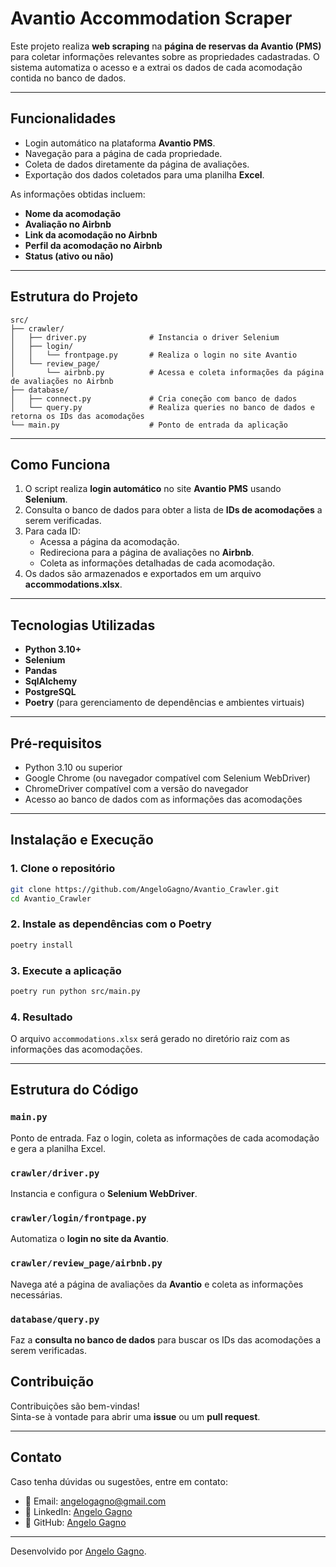 # Avantio Accommodation Scraper

Este projeto realiza **web scraping** na **página de reservas da Avantio (PMS)** para coletar informações relevantes sobre as propriedades cadastradas. O sistema automatiza o acesso e a extrai os dados de cada acomodação contida no banco de dados.

---

## Funcionalidades

- Login automático na plataforma **Avantio PMS**.
- Navegação para a página de cada propriedade.
- Coleta de dados diretamente da página de avaliações.
- Exportação dos dados coletados para uma planilha **Excel**.

As informações obtidas incluem:

- **Nome da acomodação**
- **Avaliação no Airbnb**
- **Link da acomodação no Airbnb**  
- **Perfil da acomodação no Airbnb**  
- **Status (ativo ou não)**  

---

##  Estrutura do Projeto

```
src/
├── crawler/
│   ├── driver.py              # Instancia o driver Selenium
│   ├── login/
│   │   └── frontpage.py       # Realiza o login no site Avantio
│   └── review_page/
│       └── airbnb.py          # Acessa e coleta informações da página de avaliações no Airbnb
├── database/
│   ├── connect.py             # Cria coneção com banco de dados
│   └── query.py               # Realiza queries no banco de dados e retorna os IDs das acomodações
└── main.py                    # Ponto de entrada da aplicação
```

---

##  Como Funciona

1. O script realiza **login automático** no site **Avantio PMS** usando **Selenium**.
2. Consulta o banco de dados para obter a lista de **IDs de acomodações** a serem verificadas.
3. Para cada ID:
   - Acessa a página da acomodação.
   - Redireciona para a página de avaliações no **Airbnb**.
   - Coleta as informações detalhadas de cada acomodação.
4. Os dados são armazenados e exportados em um arquivo **accommodations.xlsx**.

---

## Tecnologias Utilizadas

- **Python 3.10+**
- **Selenium**  
- **Pandas**  
- **SqlAlchemy**
- **PostgreSQL**
- **Poetry** (para gerenciamento de dependências e ambientes virtuais)

---

## Pré-requisitos

- Python 3.10 ou superior
- Google Chrome (ou navegador compatível com Selenium WebDriver)
- ChromeDriver compatível com a versão do navegador
- Acesso ao banco de dados com as informações das acomodações

---

## Instalação e Execução

### 1. Clone o repositório
```bash
git clone https://github.com/AngeloGagno/Avantio_Crawler.git
cd Avantio_Crawler
```

### 2. Instale as dependências com o Poetry
```bash
poetry install
```

### 3. Execute a aplicação
```bash
poetry run python src/main.py
```

### 4. Resultado
O arquivo `accommodations.xlsx` será gerado no diretório raiz com as informações das acomodações.

---

## Estrutura do Código

### `main.py`

Ponto de entrada. Faz o login, coleta as informações de cada acomodação e gera a planilha Excel.

### `crawler/driver.py`

Instancia e configura o **Selenium WebDriver**.

### `crawler/login/frontpage.py`

Automatiza o **login no site da Avantio**.

### `crawler/review_page/airbnb.py`

Navega até a página de avaliações da **Avantio** e coleta as informações necessárias.

### `database/query.py`

Faz a **consulta no banco de dados** para buscar os IDs das acomodações a serem verificadas.

## Contribuição

Contribuições são bem-vindas!  
Sinta-se à vontade para abrir uma **issue** ou um **pull request**.

---
## Contato

Caso tenha dúvidas ou sugestões, entre em contato:

- 📧 Email: angelogagno@gmail.com
- 🔗 LinkedIn: [Angelo Gagno](https://www.linkedin.com/in/angelogagno)
- 🐙 GitHub: [Angelo Gagno](https://github.com/angelogagno)

---

Desenvolvido por [Angelo Gagno](https://github.com/angelogagno).